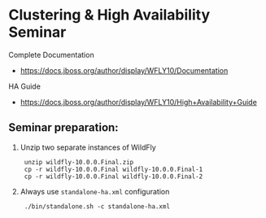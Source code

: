 Clustering & High Availability Seminar
======================================

Complete Documentation
 * https://docs.jboss.org/author/display/WFLY10/Documentation

HA Guide
* https://docs.jboss.org/author/display/WFLY10/High+Availability+Guide

Seminar preparation:
--------------------

1. Unzip two separate instances of WildFly

        unzip wildfly-10.0.0.Final.zip
        cp -r wildfly-10.0.0.Final wildfly-10.0.0.Final-1
        cp -r wildfly-10.0.0.Final wildfly-10.0.0.Final-2

2. Always use `standalone-ha.xml` configuration

        ./bin/standalone.sh -c standalone-ha.xml
